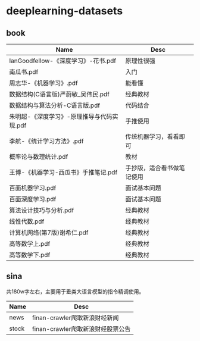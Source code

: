 # deeplearning-datasets

## book

|  Name   | Desc  |
|  ----  | ----  |
| IanGoodfellow-《深度学习》-花书.pdf | 原理性很强 |
| 南瓜书.pdf  | 入门 |
| 周志华-《机器学习》.pdf  | 能看懂 |
| 数据结构(C语言版)严蔚敏_吴伟民.pdf  | 经典教材 |
| 数据结构与算法分析-C语言版.pdf  | 代码结合 |
| 朱明超-《深度学习》-原理推导与代码实现.pdf  | 手推使用 |
| 李航-《统计学习方法》.pdf  | 传统机器学习，看看即可 |
| 概率论与数理统计.pdf  | 教材 |
| 王博-《机器学习-西瓜书》手推笔记.pdf  | 手抄版，适合看书做笔记使用 |
| 百面机器学习.pdf  | 面试基本问题 |
| 百面深度学习.pdf  | 面试基本问题 |
| 算法设计技巧与分析.pdf  | 经典教材 |
| 线性代数.pdf  | 经典教材 |
| 计算机网络(第7版)谢希仁.pdf  | 经典教材 |
| 高等数学上.pdf  | 经典教材 |
| 高等数学下.pdf  | 经典教材 |


## sina

共180w字左右，主要用于垂类大语言模型的指令精调使用。

|  Name   | Desc  |
|  ----  | ----  |
| news | finan-crawler爬取新浪财经新闻 |
| stock | finan-crawler爬取新浪财经股票公告 |